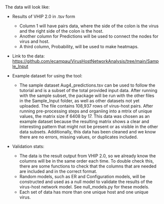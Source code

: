The data will look like:
* Results of VHIP 2.0 in .tsv form
    * Column 1 will have pairs data, where the side of the colon is the virus and the right side of the colon is the host.
    * Another column for Predictions will be used to connect the nodes for virus and host.
	* A third column, Probability, will be used to make heatmaps.
    
 * Link to the data: https://github.com/ecampau/VirusHostNetworkAnalysis/tree/main/Sample_Input
 * Example dataset for using the tool:
 	* The sample dataset Aug4_predictions.tsv can be used to follow the tutorial and is a subset of the total provided input data. After 		running with the sample subset, the package will be run with the other files in the Sample_Input folder, as well as other datasets not 		yet uploaded. The file contains 108,937 rows of virus-host pairs. After running pre-processing steps and organiing into a mtrix of 		unique values, the matrix size if 6408 by 17. This data was chosen as an example dataset because the resulting matrix shows a clear and 	interesting pattern that might not be present or as visible in the other data subsets. Additionally, this data has been cleaned and we 		know there are no errors, missing values, or duplicates included.
 
 * Validation stats:
 	* The data is the result output from VHIP 2.0, so we already know the columns will be in the same order each time. To double check this, there are some functions to check that the columns that are needed are included and in the correct format. 
	* Random models, such as ER and Configuration models, will be constructed and used as a null model to validate the results of the virus-host network model. See null_models.py for these models.
	* Each set of data has more than one unique host and one unique virus.
